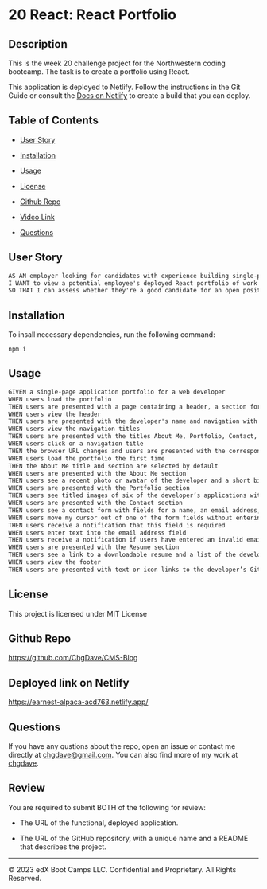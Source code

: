 # 20 React: React Portfolio

## Description

This is the week 20 challenge project for the Northwestern coding bootcamp. The task is to create a portfolio using React.

This application is deployed to Netlify. Follow the instructions in the Git Guide or consult the [Docs on Netlify](https://vitejs.dev/guide/static-deploy.html#netlify) to create a build that you can deploy.

## Table of Contents

- [User Story](#user-story)

- [Installation](#installation)

- [Usage](#usage)

- [License](#license)

- [Github Repo](#github-repo)

- [Video Link](#video-link)

- [Questions](#questions)

## User Story

```md
AS AN employer looking for candidates with experience building single-page applications
I WANT to view a potential employee's deployed React portfolio of work samples
SO THAT I can assess whether they're a good candidate for an open position
```

## Installation

To insall necessary dependencies, run the following command:

```
npm i
```

## Usage

```md
GIVEN a single-page application portfolio for a web developer
WHEN users load the portfolio
THEN users are presented with a page containing a header, a section for content, and a footer
WHEN users view the header
THEN users are presented with the developer's name and navigation with titles corresponding to different sections of the portfolio
WHEN users view the navigation titles
THEN users are presented with the titles About Me, Portfolio, Contact, and Resume, and the title corresponding to the current section is highlighted
WHEN users click on a navigation title
THEN the browser URL changes and users are presented with the corresponding section below the navigation and that title is highlighted
WHEN users load the portfolio the first time
THEN the About Me title and section are selected by default
WHEN users are presented with the About Me section
THEN users see a recent photo or avatar of the developer and a short bio about them
WHEN users are presented with the Portfolio section
THEN users see titled images of six of the developer’s applications with links to both the deployed applications and the corresponding GitHub repositories
WHEN users are presented with the Contact section
THEN users see a contact form with fields for a name, an email address, and a message
WHEN users move my cursor out of one of the form fields without entering text
THEN users receive a notification that this field is required
WHEN users enter text into the email address field
THEN users receive a notification if users have entered an invalid email address
WHEN users are presented with the Resume section
THEN users see a link to a downloadable resume and a list of the developer’s proficiencies
WHEN users view the footer
THEN users are presented with text or icon links to the developer’s GitHub and LinkedIn profiles, and their profile on a third platform (Stack Overflow, Twitter)
```

## License

This project is licensed under MIT License

## Github Repo

https://github.com/ChgDave/CMS-Blog

## Deployed link on Netlify

https://earnest-alpaca-acd763.netlify.app/

## Questions

If you have any qustions about the repo, open an issue or contact me directly at chgdave@gmail.com. You can also find more of my work at [chgdave](https://github.com/chgdave).

## Review

You are required to submit BOTH of the following for review:

- The URL of the functional, deployed application.

- The URL of the GitHub repository, with a unique name and a README that describes the project.

---

© 2023 edX Boot Camps LLC. Confidential and Proprietary. All Rights Reserved.
